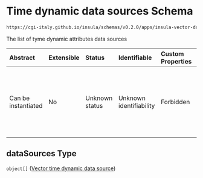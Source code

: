# Time dynamic data sources Schema

```txt
https://cgi-italy.github.io/insula/schemas/v0.2.0/apps/insula-vector-dataset-time-dynamic-data.schema.json#/properties/dataSources
```

The list of tyme dynamic attributes data sources

| Abstract            | Extensible | Status         | Identifiable            | Custom Properties | Additional Properties | Access Restrictions | Defined In                                                                                                                                       |
| :------------------ | :--------- | :------------- | :---------------------- | :---------------- | :-------------------- | :------------------ | :----------------------------------------------------------------------------------------------------------------------------------------------- |
| Can be instantiated | No         | Unknown status | Unknown identifiability | Forbidden         | Allowed               | none                | [insula-vector-dataset-time-dynamic-data.schema.json\*](schemas/apps/insula-vector-dataset-time-dynamic-data.schema.json"open original schema") |

## dataSources Type

`object[]` ([Vector time dynamic data source](insula-vector-dataset-time-dynamic-data-defs-vector-time-dynamic-data-source.md))
